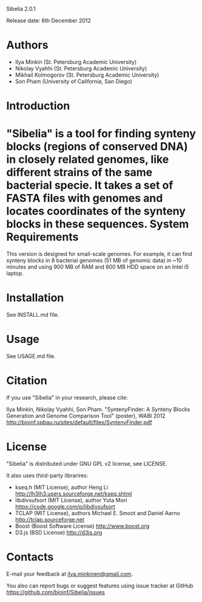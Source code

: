 Sibelia 2.0.1

Release date: 6th December 2012

Authors
=======

* Ilya Minkin (St. Petersburg Academic University)
* Nikolay Vyahhi (St. Petersburg Academic University)
* Mikhail Kolmogorov (St. Petersburg Academic University)
* Son Pham (University of California, San Diego)

Introduction
============
"Sibelia" is a tool for finding synteny blocks (regions of conserved DNA)
in closely related genomes, like different strains of the same bacterial
specie. It takes a set of FASTA files with genomes and locates coordinates of
the synteny blocks in these sequences.
System Requirements
===================
This version is designed for small-scale genomes. For example, it can find
synteny blocks in 8 bacterial genomes (51 MB of genomic data) in ~10 minutes
and using 900 MB of RAM and 800 MB HDD space on an Intel i5 laptop. 

Installation
============
See INSTALL.md file.

Usage
=====
See USAGE.md file.

Citation
========
If you use "Sibelia" in your research, please cite:

Ilya Minkin, Nikolay Vyahhi, Son Pham. "SyntenyFinder: A Synteny Blocks 
Generation and Genome Comparison Tool" (poster), WABI 2012
http://bioinf.spbau.ru/sites/default/files/SyntenyFinder.pdf

License
=======
"Sibelia" is distributed under GNU GPL v2 license, see LICENSE.

It also uses third-party librarires:
* kseq.h (MIT License), author Heng Li
http://lh3lh3.users.sourceforge.net/kseq.shtml
* libdivsufsort (MIT License), author Yuta Mori
https://code.google.com/p/libdivsufsort
* TCLAP (MIT License), authors Michael E. Smoot and Daniel Aarno 
http://tclap.sourceforge.net
* Boost (Boost Software License)
http://www.boost.org
* D3.js (BSD License)
http://d3js.org

Contacts
========
E-mail your feedback at ilya.minkinen@gmail.com.

You also can report bugs or suggest features using issue tracker at GitHub
https://github.com/bioinf/Sibelia/issues

